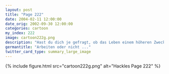 ```yaml
---
layout: post
title: "Page 222"
date: 2004-02-11 12:00:00
date_orig: 2002-09-30 12:00:00
categories: cartoon
my_index: 222
image: cartoon222g.png
description: "Hast du dich je gefragt, ob das Leben einem höheren Zweck als unseren Jobs dient? Wie können wir Erfüllung erlangen, wenn wir die meiste Zeit in Kästen verbringen Yeah Unfall! Ich habe grade gehört, dass BitCo einige von uns feuern wird! Wir verlieren unsere Jobs Warte - ich will meinen Job nicht verlieren Ist es draußen immer so heiß?   stöhn keuch Ich mag meine Box Preston Hazel Katrina Vittles"
germantitle: "Arbeiten oder nicht ..."
twitter_card_type: summary_large_image
---
```


{% include figure.html src="cartoon222g.png" alt="Hackles Page 222"  %}
